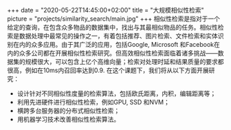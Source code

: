 
+++
date = "2020-05-22T14:45:00+02:00"
title = "大规模相似性检索"
picture = "projects/similarity_search/main.jpg"
+++
相似性检索是指对于一个给定的查询，在包含众多物品的数据集中，找出与其最相似物品的任务。相似性检索是数据处理中最常见的操作之一，有着包括推荐、图片检索、文件检索和实体识别在内的众多应用。由于其广泛的应用，包括Google, Microsoft 和Facebook在内的众多公司都在开展相似性检索研究。但高效相似性检索面临着诸多挑战——数据集的规模很大，可以包含上亿个高维向量；检索对处理时延和结果质量的要求都很高，例如在10ms内召回率达到0.9. 在这个课题下，我们将从以下方面开展研究：
- 设计针对不同相似性度量的检索算法，包括欧氏距离，内积，编辑距离等；
- 利用先进硬件进行相似性检索，例如GPU, SSD 和NVM；
- 横跨多台服务器的分布式相似性检索；
- 用机器学习技术改善相似性检索算法。 
